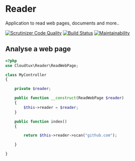 # Reader
Application to read web pages, documents and more..

[![Scrutinizer Code Quality](https://scrutinizer-ci.com/g/cloudtux/reader/badges/quality-score.png?b=master)](https://scrutinizer-ci.com/g/cloudtux/reader/?branch=master)
[![Build Status](https://scrutinizer-ci.com/g/cloudtux/reader/badges/build.png?b=master)](https://scrutinizer-ci.com/g/cloudtux/reader/build-status/master)
[![Maintainability](https://api.codeclimate.com/v1/badges/66ff0afd47b7af77245e/maintainability)](https://codeclimate.com/github/cloudtux/reader/maintainability)

## Analyse a web page

```php
<?php 
use Cloudtux\Reader\ReadWebPage;

class MyController
{

    private $reader;

    public function __construct(ReadWebPage $reader)
    {
        $this->reader = $reader;
    }

    public function index()
    {

        return $this->reader->scan("github.com");

    }

}

```